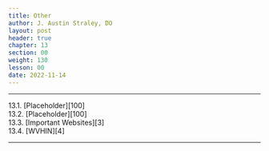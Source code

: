 ```yaml
---
title: Other
author: J. Austin Straley, DO
layout: post
header: true
chapter: 13
section: 00
weight: 130
lesson: 00
date: 2022-11-14
---
```


<hr>
13.1. [Placeholder][100]<br>
13.2. [Placeholder][100]<br>
13.3. [Important Websites][3]<br>
13.4. [WVHIN][4]<br>
<hr>

[3]: /internguidepages/chapter13/3-important-websites/
[4]: /internguidepages/chapter13/4-WVHIN/
[100]: /pages/placeholder/

